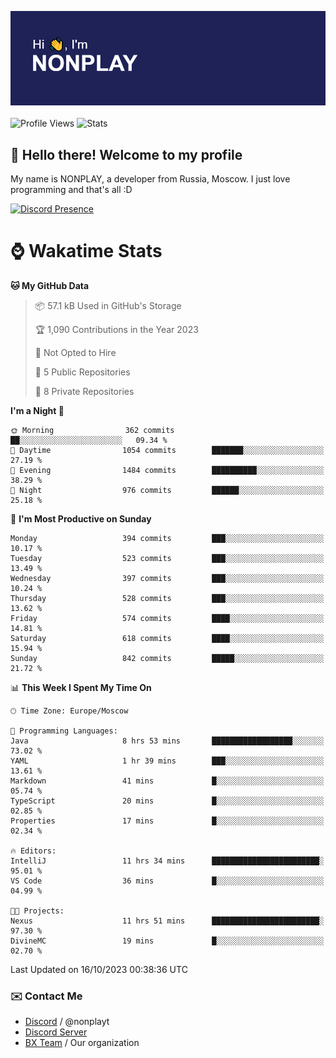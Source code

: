 ![Discord Presence](./header.png)
<br></br>
![Profile Views](https://komarev.com/ghpvc/?username=NONPLAYT&color=blue&style=for-the-badge)
![Stats](https://img.shields.io/badge/0%25-OPTIMIZED-orange?style=for-the-badge)


## :wave: Hello there! Welcome to my profile

My name is NONPLAY, a developer from Russia, Moscow. I just love programming and that's all :D

[![Discord Presence](https://lanyard.cnrad.dev/api/597087584090587177?showDisplayName=true)](https://discord.com/users/597087584090587177) 

# ⌚ Wakatime Stats

<!--START_SECTION:waka-->
**🐱 My GitHub Data** 

> 📦 57.1 kB Used in GitHub's Storage 
 > 
> 🏆 1,090 Contributions in the Year 2023
 > 
> 🚫 Not Opted to Hire
 > 
> 📜 5 Public Repositories 
 > 
> 🔑 8 Private Repositories 
 > 
**I'm a Night 🦉** 

```text
🌞 Morning                362 commits         ██░░░░░░░░░░░░░░░░░░░░░░░   09.34 % 
🌆 Daytime                1054 commits        ███████░░░░░░░░░░░░░░░░░░   27.19 % 
🌃 Evening                1484 commits        ██████████░░░░░░░░░░░░░░░   38.29 % 
🌙 Night                  976 commits         ██████░░░░░░░░░░░░░░░░░░░   25.18 % 
```
📅 **I'm Most Productive on Sunday** 

```text
Monday                   394 commits         ███░░░░░░░░░░░░░░░░░░░░░░   10.17 % 
Tuesday                  523 commits         ███░░░░░░░░░░░░░░░░░░░░░░   13.49 % 
Wednesday                397 commits         ███░░░░░░░░░░░░░░░░░░░░░░   10.24 % 
Thursday                 528 commits         ███░░░░░░░░░░░░░░░░░░░░░░   13.62 % 
Friday                   574 commits         ████░░░░░░░░░░░░░░░░░░░░░   14.81 % 
Saturday                 618 commits         ████░░░░░░░░░░░░░░░░░░░░░   15.94 % 
Sunday                   842 commits         █████░░░░░░░░░░░░░░░░░░░░   21.72 % 
```


📊 **This Week I Spent My Time On** 

```text
🕑︎ Time Zone: Europe/Moscow

💬 Programming Languages: 
Java                     8 hrs 53 mins       ██████████████████░░░░░░░   73.02 % 
YAML                     1 hr 39 mins        ███░░░░░░░░░░░░░░░░░░░░░░   13.61 % 
Markdown                 41 mins             █░░░░░░░░░░░░░░░░░░░░░░░░   05.74 % 
TypeScript               20 mins             █░░░░░░░░░░░░░░░░░░░░░░░░   02.85 % 
Properties               17 mins             █░░░░░░░░░░░░░░░░░░░░░░░░   02.34 % 

🔥 Editors: 
IntelliJ                 11 hrs 34 mins      ████████████████████████░   95.01 % 
VS Code                  36 mins             █░░░░░░░░░░░░░░░░░░░░░░░░   04.99 % 

🐱‍💻 Projects: 
Nexus                    11 hrs 51 mins      ████████████████████████░   97.30 % 
DivineMC                 19 mins             █░░░░░░░░░░░░░░░░░░░░░░░░   02.70 % 
```


 Last Updated on 16/10/2023 00:38:36 UTC
<!--END_SECTION:waka-->

### ✉️ Contact Me

- [Discord](https://discord.com/users/597087584090587177) / @nonplayt
- [Discord Server](https://discord.gg/p7cxhw7E2M)
- [BX Team](https://github.com/BX-Team) / Our organization
